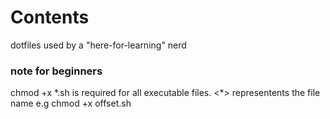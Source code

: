 # Contents
dotfiles used by a "here-for-learning" nerd

### note for beginners
chmod +x \*.sh 
is required for all executable files. 
<\*> representents the file name e.g chmod +x offset.sh
